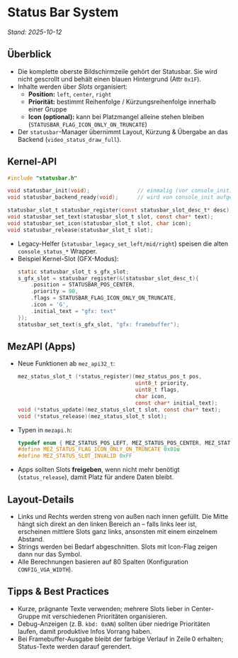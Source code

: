 # Status Bar System

_Stand: 2025-10-12_

## Überblick
- Die komplette oberste Bildschirmzeile gehört der Statusbar. Sie wird nicht gescrollt und behält einen blauen Hintergrund (Attr `0x1F`).
- Inhalte werden über _Slots_ organisiert:
  - **Position:** `left`, `center`, `right`
  - **Priorität:** bestimmt Reihenfolge / Kürzungsreihenfolge innerhalb einer Gruppe
  - **Icon (optional):** kann bei Platzmangel alleine stehen bleiben (`STATUSBAR_FLAG_ICON_ONLY_ON_TRUNCATE`)
- Der `statusbar`-Manager übernimmt Layout, Kürzung & Übergabe an das Backend (`video_status_draw_full`).

## Kernel-API
```c
#include "statusbar.h"

void statusbar_init(void);               // einmalig (vor console_init)
void statusbar_backend_ready(void);      // wird von console_init aufgerufen

statusbar_slot_t statusbar_register(const statusbar_slot_desc_t* desc);
void statusbar_set_text(statusbar_slot_t slot, const char* text);
void statusbar_set_icon(statusbar_slot_t slot, char icon);
void statusbar_release(statusbar_slot_t slot);
```

- Legacy-Helfer (`statusbar_legacy_set_left/mid/right`) speisen die alten `console_status_*` Wrapper.
- Beispiel Kernel-Slot (GFX-Modus):
  ```c
  static statusbar_slot_t s_gfx_slot;
  s_gfx_slot = statusbar_register(&(statusbar_slot_desc_t){
      .position = STATUSBAR_POS_CENTER,
      .priority = 90,
      .flags = STATUSBAR_FLAG_ICON_ONLY_ON_TRUNCATE,
      .icon = 'G',
      .initial_text = "gfx: text"
  });
  statusbar_set_text(s_gfx_slot, "gfx: framebuffer");
  ```

## MezAPI (Apps)
- Neue Funktionen ab `mez_api32_t`:
  ```c
  mez_status_slot_t (*status_register)(mez_status_pos_t pos,
                                       uint8_t priority,
                                       uint8_t flags,
                                       char icon,
                                       const char* initial_text);
  void (*status_update)(mez_status_slot_t slot, const char* text);
  void (*status_release)(mez_status_slot_t slot);
  ```
- Typen in `mezapi.h`:
  ```c
  typedef enum { MEZ_STATUS_POS_LEFT, MEZ_STATUS_POS_CENTER, MEZ_STATUS_POS_RIGHT } mez_status_pos_t;
  #define MEZ_STATUS_FLAG_ICON_ONLY_ON_TRUNCATE 0x01u
  #define MEZ_STATUS_SLOT_INVALID 0xFF
  ```
- Apps sollten Slots **freigeben**, wenn nicht mehr benötigt (`status_release`), damit Platz für andere Daten bleibt.

## Layout-Details
- Links und Rechts werden streng von außen nach innen gefüllt. Die Mitte hängt sich direkt an den linken Bereich an – falls links leer ist, erscheinen mittlere Slots ganz links, ansonsten mit einem einzelnem Abstand.
- Strings werden bei Bedarf abgeschnitten. Slots mit Icon-Flag zeigen dann nur das Symbol.
- Alle Berechnungen basieren auf 80 Spalten (Konfiguration `CONFIG_VGA_WIDTH`).

## Tipps & Best Practices
- Kurze, prägnante Texte verwenden; mehrere Slots lieber in Center-Gruppe mit verschiedenen Prioritäten organisieren.
- Debug-Anzeigen (z. B. `kbd: 0xNN`) sollten über niedrige Prioritäten laufen, damit produk­tive Infos Vorrang haben.
- Bei Framebuffer-Ausgabe bleibt der farbige Verlauf in Zeile 0 erhalten; Status-Texte werden darauf gerendert.
